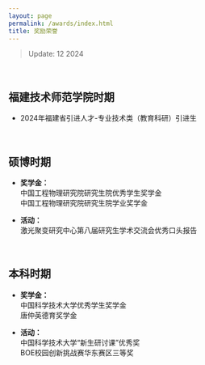 ```yaml
---
layout: page
permalink: /awards/index.html
title: 奖励荣誉
---
```


> Update: 12 2024

<br>

## 福建技术师范学院时期

- 2024年福建省引进人才-专业技术类（教育科研）引进生

<br>

## 硕博时期

- **奖学金：**<br>
中国工程物理研究院研究生院优秀学生奖学金<br>
中国工程物理研究院研究生院学业奖学金<br>

- **活动：**<br>
激光聚变研究中心第八届研究生学术交流会优秀口头报告<br>

<br>

## 本科时期

- **奖学金：**<br>
  中国科学技术大学优秀学生奖学金<br>
  唐仲英德育奖学金<br>
  
- **活动：**<br>
  中国科学技术大学“新生研讨课”优秀奖<br>
  BOE校园创新挑战赛华东赛区三等奖<br>

<br>
